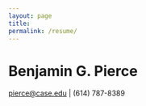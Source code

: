 ```yaml
---
layout: page
title:
permalink: /resume/
---
```


Benjamin G. Pierce
======

[pierce@case.edu](mailto:pierce@case.edu) | (614) 787-8389
